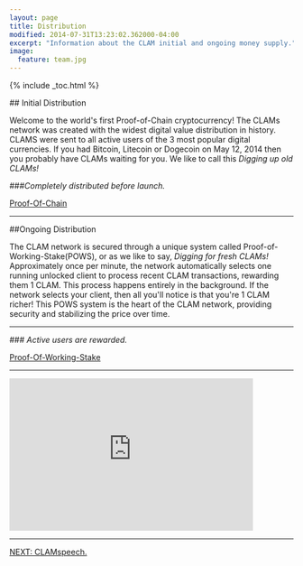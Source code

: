 ```yaml
---
layout: page
title: Distribution
modified: 2014-07-31T13:23:02.362000-04:00
excerpt: "Information about the CLAM initial and ongoing money supply."
image:
  feature: team.jpg
---
```


{% include _toc.html %}

##<i class="fa fa-rocket fa-5x"></i> Initial Distribution

Welcome to the world's first Proof-of-Chain cryptocurrency! The CLAMs network was created with the widest digital value distribution in history. CLAMS were sent to all active users of the 3 most popular digital currencies. If you had Bitcoin, Litecoin or Dogecoin on May 12, 2014 then you probably have CLAMs waiting for you. We like to call this *Digging up old CLAMs!*


###*<i class="fa fa-check-square fa-2x"></i>Completely distributed before launch.*

<a markdown="0" href="{{ site.url }}/proof-of-chain" class="btn"><i class="fa fa-arrow-down "></i> Proof-Of-Chain</a>

---

##Ongoing Distribution

The CLAM network is secured through a unique system called Proof-of-Working-Stake(POWS), or as we like to say, *Digging for fresh CLAMs!* Approximately once per minute, the network automatically selects one running unlocked client to process recent CLAM transactions, rewarding them 1 CLAM. This process happens entirely in the background. If the network selects your client, then all you'll notice is that you're 1 CLAM richer! This POWS system is the heart of the CLAM network, providing security and stabilizing the price over time.

---

###*<i class="fa fa-check-square fa-2x"></i> Active users are rewarded.*

<a markdown="0" href="{{ site.url }}/proof-of-working-stake" class="btn"><i class="fa fa-arrow-down "></i> Proof-Of-Working-Stake</a>

---

<iframe class="youtube-player" type="text/html" width="432" height="270" style="max-width:100%;" src="http://www.youtube.com/embed/Z157sNseYJ0?wmode=opaque" frameborder="0" allowfullscreen="true"></iframe>

---

<a markdown="0" href="{{ site.url }}/clamspeech" class="btn">NEXT: CLAMspeech.</a>